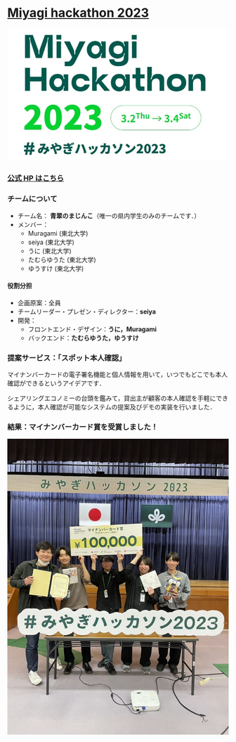 # [Miyagi hackathon 2023](https://2023.hackathon.miyagi.jp/)

<img src="./src/assets/miyagihack-thumbnail.jpg" />

### [公式 HP はこちら](https://2023.hackathon.miyagi.jp/)

### チームについて

- チーム名： **青翠のまじんこ**（唯一の県内学生のみのチームです．）
- メンバー：
  - Muragami (東北大学)
  - seiya (東北大学)
  - うに (東北大学)
  - たむらゆうた (東北大学)
  - ゆうすけ (東北大学)

#### 役割分担

- 企画原案：全員
- チームリーダー・プレゼン・ディレクター：**seiya**
- 開発：
  - フロントエンド・デザイン：**うに，Muragami**
  - バックエンド：**たむらゆうた，ゆうすけ**

### 提案サービス：「スポット本人確認」

マイナンバーカードの電子署名機能と個人情報を用いて，いつでもどこでも本人確認ができるというアイデアです．

シェアリングエコノミーの台頭を鑑みて，貸出主が顧客の本人確認を手軽にできるように，本人確認が可能なシステムの提案及びデモの実装を行いました．

### 結果：マイナンバーカード賞を受賞しました！

<img src="./src/assets/miyagihack-01.jpg" />
